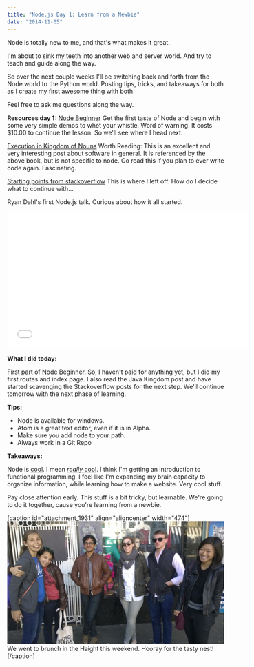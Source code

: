 ```yaml
---
title: "Node.js Day 1: Learn from a Newbie"
date: "2014-11-05"
---
```


Node is totally new to me, and that's what makes it great.

I'm about to sink my teeth into another web and server world. And try to teach and guide along the way.

So over the next couple weeks I'll be switching back and forth from the Node world to the Python world. Posting tips, tricks, and takeaways for both as I create my first awesome thing with both.

Feel free to ask me questions along the way.

**Resources day 1:** [Node Beginner](http://www.nodebeginner.org/ "Away we go! ") Get the first taste of Node and begin with some very simple demos to whet your whistle. Word of warning: It costs $10.00 to continue the lesson. So we'll see where I head next.

[Execution in Kingdom of Nouns](http://steve-yegge.blogspot.com/2006/03/execution-in-kingdom-of-nouns.html "Worth Reading") Worth Reading: This is an excellent and very interesting post about software in general. It is referenced by the above book, but is not specific to node. Go read this if you plan to ever write code again. Fascinating.

[Starting points from stackoverflow](http://stackoverflow.com/questions/2353818/how-do-i-get-started-with-node-js "Good place to branch from") This is where I left off. How do I decide what to continue with...

Ryan Dahl's first Node.js talk. Curious about how it all started. 

<iframe width="560" height="315" src="//www.youtube.com/embed/ztspvPYybIY" frameborder="0" allowfullscreen></iframe>

**What I did today:**

First part of [Node Beginner.](http://www.nodebeginner.org/ "Away we go! ") So, I haven't paid for anything yet, but I did my first routes and index page. I also read the Java Kingdom post and have started scavenging the Stackoverflow posts for the next step. We'll continue tomorrow with the next phase of learning.

**Tips:**

- Node is available for windows.
- Atom is a great text editor, even if it is in Alpha.
- Make sure you add node to your path.
- Always work in a Git Repo

**Takeaways:**

Node is [cool](http://nodejs.org/about/). I mean [_really_ cool](https://www.youtube.com/watch?v=ztspvPYybIY "STANDING OVATION"). I think I'm getting an introduction to functional programming. I feel like I'm expanding my brain capacity to organize information, while learning how to make a website. Very cool stuff.

Pay close attention early. This stuff is a bit tricky, but learnable. We're going to do it together, cause you're learning from a newbie.

\[caption id="attachment\_1931" align="aligncenter" width="474"\]![We went to brunch in the Haight this weekend. Hooray for the tasty nest!](images/WP_20141102_002-1024x576.jpg) We went to brunch in the Haight this weekend. Hooray for the tasty nest!\[/caption\]
